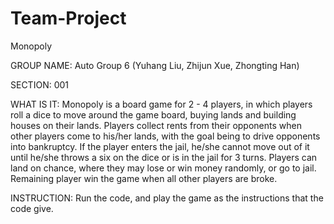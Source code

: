# Team-Project
Monopoly

GROUP NAME: Auto Group 6 (Yuhang Liu, Zhijun Xue, Zhongting Han)

SECTION: 001

WHAT IS IT: 
Monopoly is a board game for 2 - 4 players, in which players roll a dice to move around the game board, buying lands and building houses on their lands. Players collect rents from their opponents when other players come to his/her lands, with the goal being to drive opponents into bankruptcy. If the player enters the jail, he/she cannot move out of it until he/she throws a six on the dice or is in the jail for 3 turns.  Players can land on chance, where they may lose or win money randomly, or go to jail. Remaining player win the game when all other players are broke.



INSTRUCTION: 
Run the code, and play the game as the instructions that the code give. 
